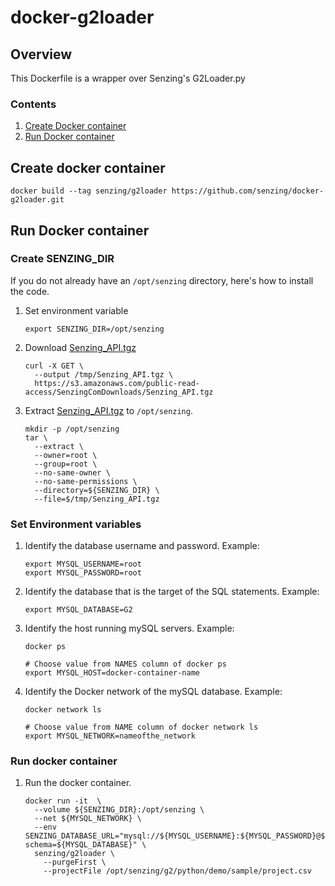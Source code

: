 # docker-g2loader

## Overview

This Dockerfile is a wrapper over Senzing's G2Loader.py

### Contents

1. [Create Docker container](#create-docker-container)
1. [Run Docker container](#run-docker-container)

## Create docker container

```console
docker build --tag senzing/g2loader https://github.com/senzing/docker-g2loader.git
```

## Run Docker container

### Create SENZING_DIR

If you do not already have an `/opt/senzing` directory, here's how to install the code.

1. Set environment variable

    ```console
    export SENZING_DIR=/opt/senzing
    ````

1. Download [Senzing_API.tgz](https://s3.amazonaws.com/public-read-access/SenzingComDownloads/Senzing_API.tgz)

    ```console
    curl -X GET \
      --output /tmp/Senzing_API.tgz \
      https://s3.amazonaws.com/public-read-access/SenzingComDownloads/Senzing_API.tgz
    ```

1. Extract [Senzing_API.tgz](https://s3.amazonaws.com/public-read-access/SenzingComDownloads/Senzing_API.tgz)
   to `/opt/senzing`.

    ```console
    mkdir -p /opt/senzing
    tar \
      --extract \
      --owner=root \
      --group=root \
      --no-same-owner \
      --no-same-permissions \
      --directory=${SENZING_DIR} \
      --file=$/tmp/Senzing_API.tgz
    ```

### Set Environment variables

1. Identify the database username and password.
   Example:

    ```console
    export MYSQL_USERNAME=root
    export MYSQL_PASSWORD=root
    ```

1. Identify the database that is the target of the SQL statements.
   Example:

    ```console
    export MYSQL_DATABASE=G2
    ```

1. Identify the host running mySQL servers.
   Example:

    ```console
    docker ps

    # Choose value from NAMES column of docker ps
    export MYSQL_HOST=docker-container-name
    ```

1. Identify the Docker network of the mySQL database.
   Example:

    ```console
    docker network ls

    # Choose value from NAME column of docker network ls
    export MYSQL_NETWORK=nameofthe_network
    ```

### Run docker container

1. Run the docker container.

    ```console
    docker run -it  \
      --volume ${SENZING_DIR}:/opt/senzing \
      --net ${MYSQL_NETWORK} \
      --env SENZING_DATABASE_URL="mysql://${MYSQL_USERNAME}:${MYSQL_PASSWORD}@${MYSQL_HOST}:3306/?schema=${MYSQL_DATABASE}" \
      senzing/g2loader \
        --purgeFirst \
        --projectFile /opt/senzing/g2/python/demo/sample/project.csv
    ```
